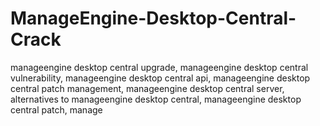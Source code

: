 # ManageEngine-Desktop-Central-Crack
manageengine desktop central upgrade, manageengine desktop central vulnerability, manageengine desktop central api, manageengine desktop central patch management, manageengine desktop central server, alternatives to manageengine desktop central, manageengine desktop central patch, manage
